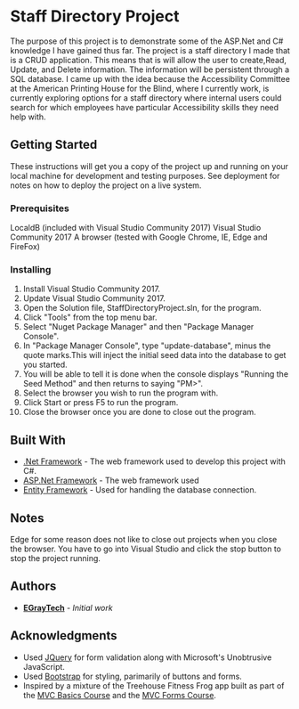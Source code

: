 # Staff Directory Project

The purpose of this project is to demonstrate some of the ASP.Net and C# knowledge I have gained thus far.
The project is a staff directory I made that is a CRUD application. This means that is will allow the user
to create,Read, Update, and Delete information. The information will be persistent through a SQL database.
I came up with the idea because the Accessibility Committee at the American Printing House for the Blind, 
where I currently work, is currently exploring options for a staff directory where internal users could
search for which employees have particular Accessibility skills they need help with.

## Getting Started

These instructions will get you a copy of the project up and running on your local machine for development 
and testing purposes. See deployment for notes on how to deploy the project on a live system.

### Prerequisites

LocaldB (included with Visual Studio Community 2017)
Visual Studio Community 2017
A browser (tested with Google Chrome, IE, Edge and FireFox)

### Installing
1. Install Visual Studio Community 2017.
2. Update Visual Studio Community 2017.
3. Open the Solution file, StaffDirectoryProject.sln, for the program.
4. Click "Tools" from the top menu bar.
5. Select "Nuget Package Manager" and then "Package Manager Console".
6. In "Package Manager Console", type "update-database", minus the quote marks.This will inject the initial seed data into the database to get you started.
7. You will be able to tell it is done when the console displays "Running the Seed Method" and then returns to saying "PM>". 
8. Select the browser you wish to run the program with.
9. Click Start or press F5 to run the program.
10. Close the browser once you are done to close out the program.

## Built With
* [.Net Framework](https://docs.microsoft.com/en-us/dotnet/) - The web framework used to develop this project with C#.
* [ASP.Net Framework](https://blogs.msdn.microsoft.com/webdev/2017/02/07/asp-net-documentation-now-on-docs-microsoft-com/) - The web framework used
* [Entity Framework](https://docs.microsoft.com/en-us/ef/ef6/) - Used for handling the database connection.

## Notes
Edge for some reason does not like to close out projects when you close the browser. You have to go into Visual Studio and click the stop button to stop the project running.

## Authors

* **[EGrayTech](https://github.com/EGrayTech)** - *Initial work*

## Acknowledgments

* Used [JQuery](http://api.jquery.com) for form validation along with Microsoft's Unobtrusive JavaScript.
* Used [Bootstrap](https://v4-alpha.getbootstrap.com/getting-started/introduction/) for styling, parimarily of buttons and forms.
* Inspired by a mixture of the Treehouse Fitness Frog app built as part of the [MVC Basics Course](https://teamtreehouse.com/library/aspnet-mvc-basics) 
	and the [MVC Forms Course](https://teamtreehouse.com/library/aspnet-mvc-forms).